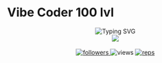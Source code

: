 # Vibe Coder 100 lvl

<div align="center">
  <img src="https://readme-typing-svg.herokuapp.com?font=Fira+Code&size=32&duration=2800&pause=2000&color=A855F7&center=true&vCenter=true&width=600&lines=Sosal+?" alt="Typing SVG" />
  <br/>
  
  <img src="https://i.imgur.com/NZwYYq4.png">
  <br/><br/>
  
  <a href="https://github.com/0x204">
    <img src="https://img.shields.io/github/followers/0x204?label=Followers&style=for-the-badge&logo=github&logoColor=white&color=7c3aed&labelColor=1e1b4b" alt="followers"/>
  </a>
  <img src="https://komarev.com/ghpvc/?username=0x204&label=Views&color=blueviolet&style=for-the-badge" alt="views"/>
  <a href="https://github.com/0x204?tab=repositories">
    <img src="https://img.shields.io/badge/Repos-purple?style=for-the-badge&logo=github" alt="reps"/>
  </a>
</div>
